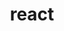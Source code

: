 ---
title: "react"
layout: category
permalink: /categories/react
author_profile: true
taxonomy: react
sidebar:
    nav: "categories"
---